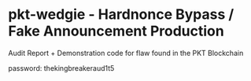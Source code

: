 # pkt-wedgie - Hardnonce Bypass / Fake Announcement Production

Audit Report + Demonstration code for flaw found in the PKT Blockchain

password:   thekingbreakeraud1t5
